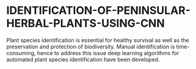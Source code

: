 # IDENTIFICATION-OF-PENINSULAR-HERBAL-PLANTS-USING-CNN
Plant species identification is essential for healthy survival as well as the preservation and protection of biodiversity. Manual identification is time- consuming, hence to address this issue deep learning algorithms for automated plant species identification have been developed.
